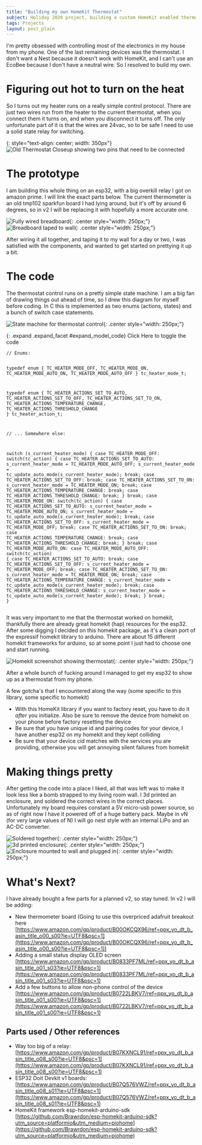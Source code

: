 ```yaml
---
title: "Building my own HomeKit Thermostat"
subject: Holiday 2020 project, building a custom HomeKit enabled thermostat
tags: Projects
layout: post_plain
---
```


I'm pretty obsessed with controlling most of the electronics in my house from my
phone. One of the last remaining devices was the thermostat. I don't want a Nest
because it doesn't work with HomeKit, and I can't use an EcoBee because I don't
have a neutral wire. So I resolved to build my own.

# Figuring out hot to turn on the heat

So I turns out my heater runs on a really simple control protocol. There are just
two wires run from the heater to the current thermostat, when you connect them it
turns on, and when you disconnect it turns off. The only unfortunate part of it is
that the wires are 24vac, so to be safe I need to use a solid state relay for
switching.

{: style="text-align: center; width: 350px"}
![Old Thermostat Closeup showing two pins that need to be connected](/images/homekit_thermostat/old_thermostat_closeup.jpeg)

# The prototype

I am building this whole thing on an esp32, with a big overkill relay I got on
amazon prime. I will link the exact parts below. The current thermometer is an
old tmp102 sparkfun board I had lying around, but it's off by around 6 degrees,
so in v2 I will be replacing it with hopefully a more accurate one.

![Fully wired breadboard](/images/homekit_thermostat/breadboard.jpeg){: .center style="width: 250px;"}
![Breadboard taped to wall](/images/homekit_thermostat/wall_taped.jpeg){: .center style="width: 250px;"}

After wiring it all together, and taping it to my wall for a day or two, I was
satisfied with the components, and wanted to get started on prettying it up a bit.

# The code

The thermostat control runs on a pretty simple state machine. I am a big fan of
drawing things out ahead of time, so I drew this diagram for myself before coding.
In C this is implemented as two enums (actions, states) and a bunch of switch case
statements.

![State machine for thermostat control](/images/homekit_thermostat/state_machine.jpeg){: .center style="width: 250px;"}

{: .expand .expand_facet #expand_model_code}
Click Here to toggle the code
<div id="model_code" class="expand_block">
<pre><code>// Enums:

typedef enum {
    TC_HEATER_MODE_OFF,
    TC_HEATER_MODE_ON,
    TC_HEATER_MODE_AUTO_ON,
    TC_HEATER_MODE_AUTO_OFF
} tc_heater_mode_t;

typedef enum {
    TC_HEATER_ACTIONS_SET_TO_AUTO,
    TC_HEATER_ACTIONS_SET_TO_OFF,
    TC_HEATER_ACTIONS_SET_TO_ON,
    TC_HEATER_ACTIONS_TEMPERATURE_CHANGE,
    TC_HEATER_ACTIONS_THRESHOLD_CHANGE
} tc_heater_action_t;

// ... Somewhere else:

switch (s_current_heater_mode) {
    case TC_HEATER_MODE_OFF:
        switch(tc_action) {
            case TC_HEATER_ACTIONS_SET_TO_AUTO:
                s_current_heater_mode = TC_HEATER_MODE_AUTO_OFF;
                s_current_heater_mode = tc_update_auto_mode(s_current_heater_mode);
                break;
            case TC_HEATER_ACTIONS_SET_TO_OFF:
                break;
            case TC_HEATER_ACTIONS_SET_TO_ON:
                s_current_heater_mode = TC_HEATER_MODE_ON;
                break;
            case TC_HEATER_ACTIONS_TEMPERATURE_CHANGE:
                break;
            case TC_HEATER_ACTIONS_THRESHOLD_CHANGE:
                break;
        }
        break;
    case TC_HEATER_MODE_ON:
        switch(tc_action) {
            case TC_HEATER_ACTIONS_SET_TO_AUTO:
                s_current_heater_mode = TC_HEATER_MODE_AUTO_ON;
                s_current_heater_mode = tc_update_auto_mode(s_current_heater_mode);
                break;
            case TC_HEATER_ACTIONS_SET_TO_OFF:
                s_current_heater_mode = TC_HEATER_MODE_OFF;
                break;
            case TC_HEATER_ACTIONS_SET_TO_ON:
                break;
            case TC_HEATER_ACTIONS_TEMPERATURE_CHANGE:
                break;
            case TC_HEATER_ACTIONS_THRESHOLD_CHANGE:
                break;
        }
        break;
    case TC_HEATER_MODE_AUTO_ON:
    case TC_HEATER_MODE_AUTO_OFF:
        switch(tc_action) {
            case TC_HEATER_ACTIONS_SET_TO_AUTO:
                break;
            case TC_HEATER_ACTIONS_SET_TO_OFF:
                s_current_heater_mode = TC_HEATER_MODE_OFF;
                break;
            case TC_HEATER_ACTIONS_SET_TO_ON:
                s_current_heater_mode = TC_HEATER_MODE_ON;
                break;
            case TC_HEATER_ACTIONS_TEMPERATURE_CHANGE:
                s_current_heater_mode = tc_update_auto_mode(s_current_heater_mode);
                break;
            case TC_HEATER_ACTIONS_THRESHOLD_CHANGE:
                s_current_heater_mode = tc_update_auto_mode(s_current_heater_mode);
                break;
        }
        break;
}</code></pre>
</div>

It was very important to me that the thermostat worked on homekit, thankfully
there are already great homekit (hap) resources for the esp32. After some digging
I decided on this homekit package, as it's a clean port of the expressif homekit
library to arduino. There are about 15 different homekit frameworks for arduino,
so at some point I just had to choose one and start running.

![Homekit screenshot showing thermostat](/images/homekit_thermostat/homekit.jpeg){: .center style="width: 250px;"}

After a whole bunch of fucking around I managed to get my esp32 to show up as a thermostat from my phone.

A few gotcha's that I encountered along the way (some specific to this library, some specific to homekit)

- With this HomeKit library if you want to factory reset, you have to do it *after* you initialize. Also be sure to remove the device from homekit on your phone before factory resetting the device
- Be sure that you have unique id and pairing codes for your device, I have another esp32 on my homekit and they kept colliding
- Be sure that your device cid matches with the services you are providing, otherwise you will get annoying silent failures from homekit

# Making things pretty

After getting the code into a place I liked, all that was left was to make it
look less like a bomb strapped to my living room wall. I 3d printed an enclosure,
and soldered the correct wires in the correct places. Unfortunately my board
requires constant a 5V micro-usb power source, so as of right now I have it
powered off of a huge battery pack. Maybe in vN (for very large values of N)
I will go nest style with an internal LiPo and an AC-DC converter.


![Soldered together](/images/homekit_thermostat/soldered.jpeg){: .center style="width: 250px;"}
![3d printed enclosure](/images/homekit_thermostat/enclosure.jpeg){: .center style="width: 250px;"}
![Enclosure mounted to wall and plugged in](/images/homekit_thermostat/pretty.jpeg){: .center style="width: 250px;"}

# What's Next?

I have already bought a few parts for a planned v2, so stay tuned. In v2 I will be adding:

- New thermometer board (Going to use this overpriced adafruit breakout here [https://www.amazon.com/gp/product/B00OKCQX96/ref=ppx_yo_dt_b_asin_title_o00_s00?ie=UTF8&psc=1](https://www.amazon.com/gp/product/B00OKCQX96/ref=ppx_yo_dt_b_asin_title_o00_s00?ie=UTF8&psc=1))
- Adding a small status display OLED screen [https://www.amazon.com/gp/product/B0833PF7ML/ref=ppx_yo_dt_b_asin_title_o01_s03?ie=UTF8&psc=1](https://www.amazon.com/gp/product/B0833PF7ML/ref=ppx_yo_dt_b_asin_title_o01_s03?ie=UTF8&psc=1)
- Add a few buttons to allow non-phone control of the device [https://www.amazon.com/gp/product/B0722LBKV7/ref=ppx_yo_dt_b_asin_title_o01_s00?ie=UTF8&psc=1](https://www.amazon.com/gp/product/B0722LBKV7/ref=ppx_yo_dt_b_asin_title_o01_s00?ie=UTF8&psc=1)

## Parts used / Other references

- Way too big of a relay: [https://www.amazon.com/gp/product/B07KXNCL91/ref=ppx_yo_dt_b_asin_title_o08_s00?ie=UTF8&psc=1](https://www.amazon.com/gp/product/B07KXNCL91/ref=ppx_yo_dt_b_asin_title_o08_s00?ie=UTF8&psc=1)
- ESP32 Doit Devkit v1 boards: [https://www.amazon.com/gp/product/B07Q576VWZ/ref=ppx_yo_dt_b_asin_title_o08_s01?ie=UTF8&psc=1](https://www.amazon.com/gp/product/B07Q576VWZ/ref=ppx_yo_dt_b_asin_title_o08_s01?ie=UTF8&psc=1)
- HomeKit framework esp-homekit-arduino-sdk [https://github.com/Brawrdon/esp-homekit-arduino-sdk?utm_source=platformio&utm_medium=piohome](https://github.com/Brawrdon/esp-homekit-arduino-sdk?utm_source=platformio&utm_medium=piohome)
